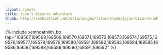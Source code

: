 ```yaml
---
layout: sieutv
title: JoJo's Bizarre Adventure
thumb: http://xemhoathinh.net/data/images/films/thumb/jojos-bizarre-adventure-jojos-bizarre-adventure-2012.jpg
---
```

{% include xemhoathinh_bo tap="169567,169568,169569,169570,169571,169572,169573,169574,169575,169576,169577,169578,169579,169580,169581,169582,169583,169584,169585,169586,169587,169588,169589,169590,169591,169592" %} 
